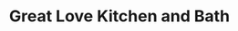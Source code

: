 ---
title: "Great Love Kitchen and Bath"
url: /brooklyn/great-love-kitchen-and-bath/
shop: bathroom
---